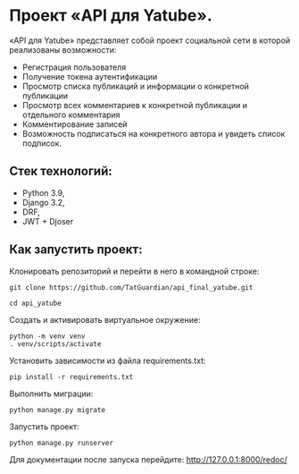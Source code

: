 # Проект «API для Yatube».

«API для Yatube» представляет собой проект социальной сети в которой реализованы возможности: 
- Регистрация пользователя
- Получение токена аутентификации
- Просмотр списка публикаций и информации о конкретной публикации
- Просмотр всех комментариев к конкретной публикации и отдельного комментария
- Комментирование записей
- Возможность подписаться на конкретного автора и увидеть список подписок.

## Стек технологий:
- Python 3.9,
- Django 3.2,
- DRF,
- JWT + Djoser
## Как запустить проект:

Клонировать репозиторий и перейти в него в командной строке:
```
git clone https://github.com/TatGuardian/api_final_yatube.git
```
```
cd api_yatube
```
Cоздать и активировать виртуальное окружение:
```
python -m venv venv
. venv/scripts/activate
```

Установить зависимости из файла requirements.txt:
```
pip install -r requirements.txt
```

Выполнить миграции:
```
python manage.py migrate
```
Запустить проект:
```
python manage.py runserver
```
Для документации после запуска перейдите: http://127.0.0.1:8000/redoc/